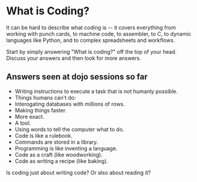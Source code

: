 What is Coding?
===============

It can be hard to describe what coding is -- it covers everything from
working with punch cards, to machine code, to assembler, to C, to
dynamic languages like Python, and to complex spreadsheets and
workflows.

Start by simply answering "What is coding?" off the top of your
head. Discuss your answers and then look for more answers.

Answers seen at dojo sessions so far
------------------------------------

* Writing instructions to execute a task that is not humanly possible.
* Things humans can't do:
* Interogating databases with millions of rows.
* Making things faster.
* More exact.
* A tool.
* Using words to tell the computer what to do.
* Code is like a rulebook.
* Commands are stored in a library.
* Programming is like inventing a language.
* Code as a craft (like woodworking).
* Code as writing a recipe (like baking).

Is coding just about writing code? Or also about reading it?